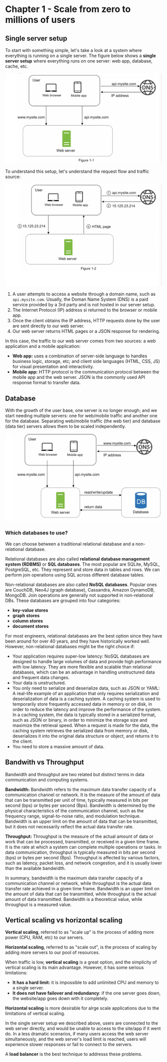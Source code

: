 # Chapter 1 - Scale from zero to millions of users

## Single server setup

To start with something simple, let's take a look at a system where everything is running on a single server. The figure below shows a **single server setup** where everything runs on one server: web app, database, cache, etc.

![](2024-05-29-16-37-11.png)

To understand this setup, let's understand the request flow and traffic source:

![](2024-05-29-16-37-48.png)

1. A user attempts to access a website through a domain name, such as `api.mysite.com`. Usually, the Doman Name System (DNS) is a paid service provided by a 3rd party and is not hosted in our server setup.
2. The Internet Protocol (IP) address si returned to the browser or mobile app.
3. Once the client obtains the IP address, HTTP requests done by the user are sent directly to our web server.
4. Our web server returns HTML pages or a JSON response for rendering.

In this case, the traffic to our web server comes from two sources: a web application and a mobile application:

- **Web app:** uses a combination of server-side language to handles business logic, storage, etc; and client side languages (HTML, CSS, JS) for visual presentation and interactivity.
- **Mobile app:** HTTP protocol is the communication protocol between the mobile app and the web server. JSON is the commonly used API response format to transfer data.

## Database

With the growth of the user base, one server is no longer enough; and we start needing multiple servers: one for web/mobile traffic and another one for the database. Separating web/mobile traffic (the web tier) and database (data tier) servers allows them to be scaled independently.

![](2024-06-03-14-53-13.png)

### Which databases to use?

We can choose between a traditional relational database and a non-relational database.

Relational databases are also called **relational database management system (RDBMS)** or **SQL databases**. The most popular are SQLite, MySQL, PostgreSQL, etc. They represent and store data in tables and rows. We can perform join operations using SQL across different database tables.

Non-relational databases are also called **NoSQL databases**. Popular ones are CouchDB, Neo4J (graph database), Cassandra, Amazon DynamoDB, MongoDB. Join operations are generally not supported in non-relational DBs. These databases are grouped into four categories:

- **key-value stores**
- **graph stores**
- **column stores**
- **document stores**

For most engineers, relational databases are the best option since they have been around for over 40 years, and they have historically worked well.  However, non-relational databases might be the right choice if:

- Your application requires super-low latency: NoSQL databases are designed to handle large volumes of data and provide high performance with low latency. They are more flexible and scalable than relational databases, which can be an advantage in handling unstructured data and frequent data changes.
- Your data is unstructured.
- You only need to serialize and deserialize data, such as JSON or YAML: A real-life example of an application that only requires serialization and deserialization of data is a caching system. A caching system is used to temporarily store frequently accessed data in memory or on disk, in order to reduce the latency and improve the performance of the system. In a caching system, the data is typically stored in a serialized format, such as JSON or binary, in order to minimize the storage size and maximize the retrieval speed. When a request is made for the data, the caching system retrieves the serialized data from memory or disk, deserializes it into the original data structure or object, and returns it to the client.
- You need to store a massive amount of data.

## Bandwith vs Throughput

Bandwidth and throughput are two related but distinct terms in data communication and computing systems.

**Bandwidth:**
Bandwidth refers to the maximum data transfer capacity of a communication channel or network. It is the measure of the amount of data that can be transmitted per unit of time, typically measured in bits per second (bps) or bytes per second (Bps). Bandwidth is determined by the physical characteristics of the communication channel, such as the frequency range, signal-to-noise ratio, and modulation technique. Bandwidth is an upper limit on the amount of data that can be transmitted, but it does not necessarily reflect the actual data transfer rate.

**Throughput:**
Throughput is the measure of the actual amount of data or work that can be processed, transmitted, or received in a given time frame. It is the rate at which a system can complete multiple operations or tasks. In data communication, throughput is typically measured in bits per second (bps) or bytes per second (Bps). Throughput is affected by various factors, such as latency, packet loss, and network congestion, and it is usually lower than the available bandwidth.

In summary, bandwidth is the maximum data transfer capacity of a communication channel or network, while throughput is the actual data transfer rate achieved in a given time frame. Bandwidth is an upper limit on the amount of data that can be transmitted, while throughput is the actual amount of data transmitted. Bandwidth is a theoretical value, while throughput is a measured value.

## Vertical scaling vs horizontal scaling

**Vertical scaling**, referred to as "scale up" is the process of adding more power (CPU, RAM, etc) to our servers.

**Horizontal scaling**, referred to as "scale out", is the process of scaling by adding more servers to our pool of resources.

When traffic is low, **vertical scaling** is a great option, and the simplicity of vertical scaling is its main advantage. However, it has some serious limitations:

- **It has a hard limit:** it is impossible to add unlimited CPU and memory to a single server.
- **It does not have failover and redundancy**: if the one server goes down, the website/app goes down with it completely.

**Horizontal scaling** is more desirable for alrge scale applications due to the limitations of vertical scaling. 

In the single server setup we described above, users are connected to the web server directly, and would be unable to access to the site/app if it went do. In a less dramatic scenarios, if many users access the web server simultaneously, and the web server's load limit is reached, users will experience slower responses or fail to connect to the servers.

A **load balancer** is the best technique to addresss these problems.


